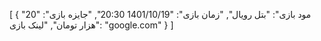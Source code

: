 [
  {
    "مود بازی": "بتل رویال",
    "زمان بازی": "1401/10/19 20:30",
    "جایزه بازی": "20 هزار تومان",
    "لینک بازی": "google.com"
  }
]